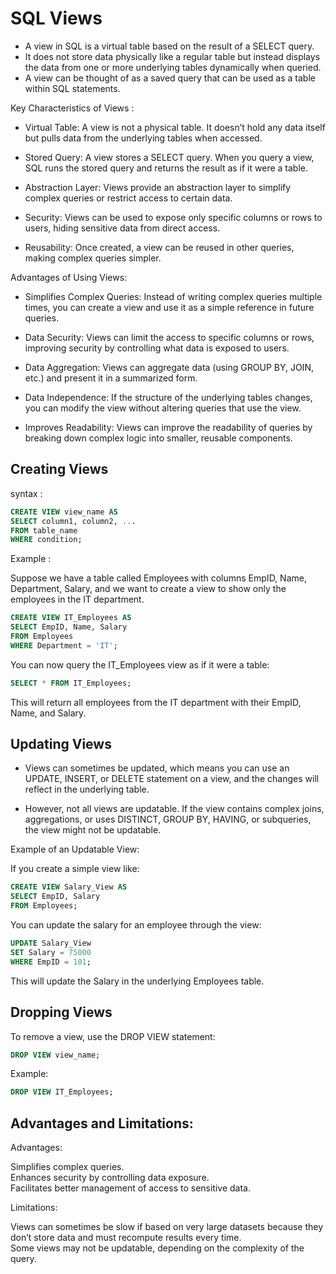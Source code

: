 # SQL Views

- A view in SQL is a virtual table based on the result of a SELECT query. 
- It does not store data physically like a regular table but instead displays the data from one or more underlying tables dynamically when queried. 
- A view can be thought of as a saved query that can be used as a table within SQL statements.

Key Characteristics of Views :

- Virtual Table: A view is not a physical table. It doesn’t hold any data itself but pulls data from the underlying tables when accessed.

- Stored Query: A view stores a SELECT query. When you query a view, SQL runs the stored query and returns the result as if it were a table.

- Abstraction Layer: Views provide an abstraction layer to simplify complex queries or restrict access to certain data.

- Security: Views can be used to expose only specific columns or rows to users, hiding sensitive data from direct access.

- Reusability: Once created, a view can be reused in other queries, making complex queries simpler.

Advantages of Using Views:

- Simplifies Complex Queries: Instead of writing complex queries multiple times, you can create a view and use it as a simple reference in future queries.

- Data Security: Views can limit the access to specific columns or rows, improving security by controlling what data is exposed to users.

- Data Aggregation: Views can aggregate data (using GROUP BY, JOIN, etc.) and present it in a summarized form.

- Data Independence: If the structure of the underlying tables changes, you can modify the view without altering queries that use the view.

- Improves Readability: Views can improve the readability of queries by breaking down complex logic into smaller, reusable components.

## Creating Views 

syntax :
```sql
CREATE VIEW view_name AS
SELECT column1, column2, ...
FROM table_name
WHERE condition;
```

Example :

Suppose we have a table called Employees with columns EmpID, Name, Department, Salary, and we want to create a view to show only the employees in the IT department.

```sql
CREATE VIEW IT_Employees AS
SELECT EmpID, Name, Salary
FROM Employees
WHERE Department = 'IT';
```

You can now query the IT_Employees view as if it were a table:

```sql
SELECT * FROM IT_Employees;
```

This will return all employees from the IT department with their EmpID, Name, and Salary.

## Updating Views 

- Views can sometimes be updated, which means you can use an UPDATE, INSERT, or DELETE statement on a view, and the changes will reflect in the underlying table.

- However, not all views are updatable. If the view contains complex joins, aggregations, or uses DISTINCT, GROUP BY, HAVING, or subqueries, the view might not be updatable.

Example of an Updatable View:

If you create a simple view like:
```sql
CREATE VIEW Salary_View AS
SELECT EmpID, Salary
FROM Employees;
```

You can update the salary for an employee through the view:

```sql
UPDATE Salary_View
SET Salary = 75000
WHERE EmpID = 101;
```

This will update the Salary in the underlying Employees table.

## Dropping Views

To remove a view, use the DROP VIEW statement:

```sql
DROP VIEW view_name;
```

Example:

```sql
DROP VIEW IT_Employees;
```

## Advantages and Limitations:

Advantages:<br>

Simplifies complex queries.<br>
Enhances security by controlling data exposure.<br>
Facilitates better management of access to sensitive data.<br>


Limitations:<br>

Views can sometimes be slow if based on very large datasets because they don’t store data and must recompute results every time.<br>
Some views may not be updatable, depending on the complexity of the query.
